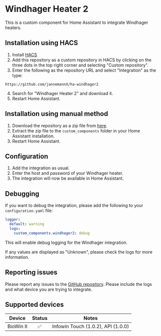 # Windhager Heater 2

This is a custom component for Home Assistant to integrate Windhager heaters.

## Installation using HACS

1. Install [HACS](https://hacs.xyz/)
2. Add this repository as a custom repository in HACS by clicking on the three dots in the top right corner and selecting "Custom repository".
3. Enter the following as the repository URL and select "Integration" as the type:
```
https://github.com/jannemannX/ha-windhager2
```
4. Search for "Windhager Heater 2" and download it.
5. Restart Home Assistant.

## Installation using manual method

1. Download the repository as a zip file from [here](https://github.com/jannemannX/ha-windhager2/archive/refs/heads/main.zip).
2. Extract the zip file to the `custom_components` folder in your Home Assistant installation.
3. Restart Home Assistant.

## Configuration
1. Add the integration as usual.
2. Enter the host and password of your Windhager heater.
3. The integration will now be available in Home Assistant.

## Debugging

If you want to debug the integration, please add the following to your `configuration.yaml` file:

```yaml
logger:
  default: warning
  logs:
    custom_components.windhager2: debug
```

This will enable debug logging for the Windhager integration.

If any values are displayed as "Unknown", please check the logs for more information.

## Reporting issues

Please report any issues to the [GitHub repository](https://github.com/jannemannX/ha-windhager2/issues). Please include the logs and what device you are trying to integrate.

## Supported devices

| Device | Status | Notes |
|--------|:------:|-------|
| BioWin II | ✅ | Infowin Touch (1.0.2), API (1.0.0)  |
